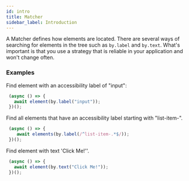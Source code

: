 ```yaml
---
id: intro
title: Matcher
sidebar_label: Introduction
---
```


A Matcher defines how elements are located. There are several ways of searching for elements in the tree such as `by.label` and `by.text`. What's important is that you use a strategy that is reliable in your application and won't change often.

### Examples
 
Find element with an accessibility label of "input": 

```javascript
 (async () => {
   await element(by.label("input"));
 })();
```

Find all elements that have an accessibility label starting with "list-item-".

```javascript
 (async () => {
    await elements(by.label(/^list-item-.*$/));
 })();
```

Find element with text 'Click Me!''.

```javascript
 (async () => {
   await element(by.text("Click Me!"));
 })();
```